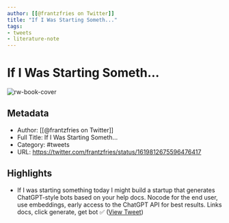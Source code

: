```yaml
---
author: [[@frantzfries on Twitter]]
title: "If I Was Starting Someth..."
tags: 
- tweets
- literature-note
---
```

# If I Was Starting Someth...

![rw-book-cover](https://pbs.twimg.com/profile_images/1329501028593627140/StRKBYOo.jpg)

## Metadata
- Author: [[@frantzfries on Twitter]]
- Full Title: If I Was Starting Someth...
- Category: #tweets
- URL: https://twitter.com/frantzfries/status/1619812675596476417

## Highlights
- If I was starting something today I might build a startup that generates ChatGPT-style bots based on your help docs.
  Nocode for the end user, use embeddings, early access to the ChatGPT API for best results.
  Links docs, click generate, get bot ✅ ([View Tweet](https://twitter.com/frantzfries/status/1619812675596476417))
